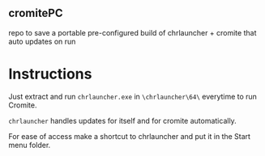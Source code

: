 ## cromitePC
repo to save a portable pre-configured build of chrlauncher + cromite that auto updates on run

# Instructions

Just extract and run `chrlauncher.exe` in `\chrlauncher\64\` everytime to run Cromite. 

`chrlauncher` handles updates for itself and for cromite automatically.

For ease of access make a shortcut to chrlauncher and put it in the Start menu folder.
